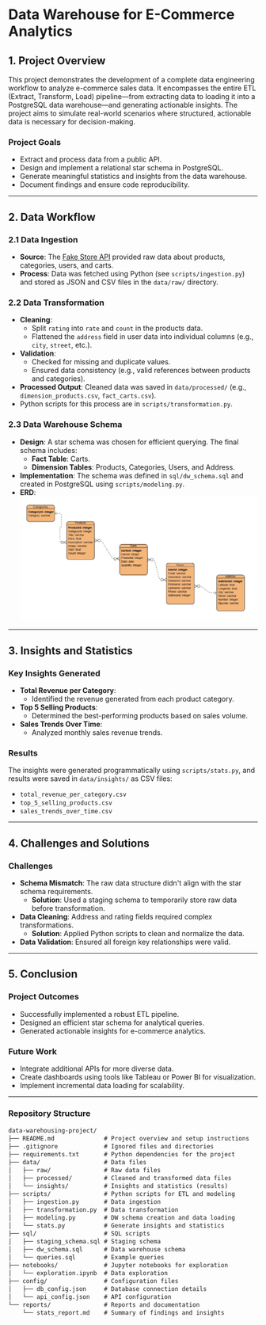 # **Data Warehouse for E-Commerce Analytics**

## **1. Project Overview**
This project demonstrates the development of a complete data engineering workflow to analyze e-commerce sales data. It encompasses the entire ETL (Extract, Transform, Load) pipeline—from extracting data to loading it into a PostgreSQL data warehouse—and generating actionable insights. The project aims to simulate real-world scenarios where structured, actionable data is necessary for decision-making.

### **Project Goals**
- Extract and process data from a public API.
- Design and implement a relational star schema in PostgreSQL.
- Generate meaningful statistics and insights from the data warehouse.
- Document findings and ensure code reproducibility.

---

## **2. Data Workflow**

### **2.1 Data Ingestion**
- **Source**: The [Fake Store API](https://fakestoreapi.com/) provided raw data about products, categories, users, and carts.
- **Process**: Data was fetched using Python (see `scripts/ingestion.py`) and stored as JSON and CSV files in the `data/raw/` directory.

### **2.2 Data Transformation**
- **Cleaning**:
  - Split `rating` into `rate` and `count` in the products data.
  - Flattened the `address` field in user data into individual columns (e.g., `city`, `street`, etc.).
- **Validation**:
  - Checked for missing and duplicate values.
  - Ensured data consistency (e.g., valid references between products and categories).
- **Processed Output**: Cleaned data was saved in `data/processed/` (e.g., `dimension_products.csv`, `fact_carts.csv`).
- Python scripts for this process are in `scripts/transformation.py`.

### **2.3 Data Warehouse Schema**
- **Design**: A star schema was chosen for efficient querying. The final schema includes:
  - **Fact Table**: Carts.
  - **Dimension Tables**: Products, Categories, Users, and Address.
- **Implementation**: The schema was defined in `sql/dw_schema.sql` and created in PostgreSQL using `scripts/modeling.py`.
- **ERD**:
  ![ERD](../reports/erd.jpg)

---

## **3. Insights and Statistics**

### **Key Insights Generated**
- **Total Revenue per Category**:
  - Identified the revenue generated from each product category.
- **Top 5 Selling Products**:
  - Determined the best-performing products based on sales volume.
- **Sales Trends Over Time**:
  - Analyzed monthly sales revenue trends.

### **Results**
The insights were generated programmatically using `scripts/stats.py`, and results were saved in `data/insights/` as CSV files:
- `total_revenue_per_category.csv`
- `top_5_selling_products.csv`
- `sales_trends_over_time.csv`

---

## **4. Challenges and Solutions**

### **Challenges**
- **Schema Mismatch**: The raw data structure didn't align with the star schema requirements.
  - **Solution**: Used a staging schema to temporarily store raw data before transformation.
- **Data Cleaning**: Address and rating fields required complex transformations.
  - **Solution**: Applied Python scripts to clean and normalize the data.
- **Data Validation**: Ensured all foreign key relationships were valid.

---

## **5. Conclusion**

### **Project Outcomes**
- Successfully implemented a robust ETL pipeline.
- Designed an efficient star schema for analytical queries.
- Generated actionable insights for e-commerce analytics.

### **Future Work**
- Integrate additional APIs for more diverse data.
- Create dashboards using tools like Tableau or Power BI for visualization.
- Implement incremental data loading for scalability.

---

### **Repository Structure**
```
data-warehousing-project/
├── README.md              # Project overview and setup instructions
├── .gitignore             # Ignored files and directories
├── requirements.txt       # Python dependencies for the project
├── data/                  # Data files
│   ├── raw/               # Raw data files
│   ├── processed/         # Cleaned and transformed data files
│   └── insights/          # Insights and statistics (results)
├── scripts/               # Python scripts for ETL and modeling
│   ├── ingestion.py       # Data ingestion
│   ├── transformation.py  # Data transformation
│   ├── modeling.py        # DW schema creation and data loading
│   └── stats.py           # Generate insights and statistics
├── sql/                   # SQL scripts
│   ├── staging_schema.sql # Staging schema
│   ├── dw_schema.sql      # Data warehouse schema
│   └── queries.sql        # Example queries
├── notebooks/             # Jupyter notebooks for exploration
│   └── exploration.ipynb  # Data exploration
├── config/                # Configuration files
│   ├── db_config.json     # Database connection details
│   └── api_config.json    # API configuration
└── reports/               # Reports and documentation
    └── stats_report.md    # Summary of findings and insights
```